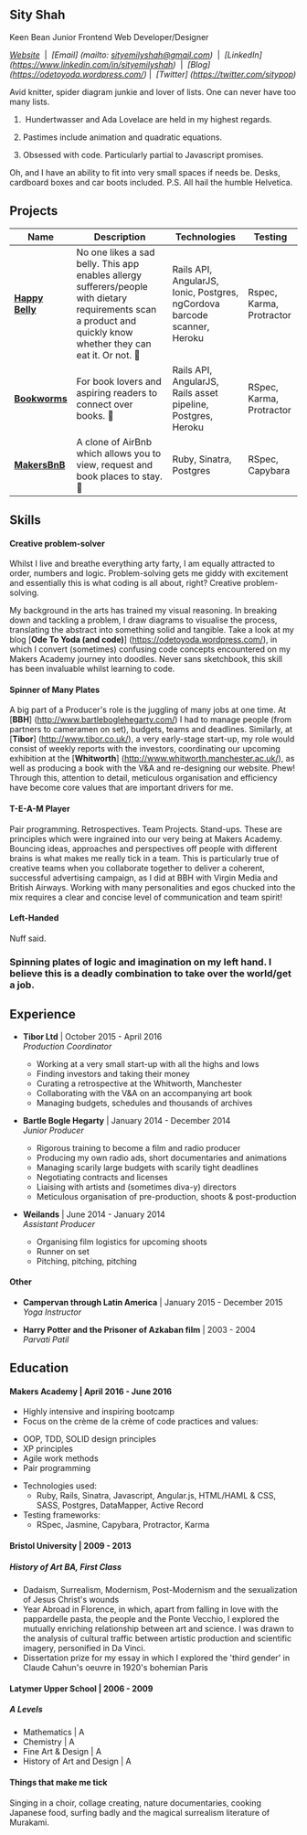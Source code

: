 ## Sity Shah

Keen Bean Junior Frontend Web Developer/Designer

_[Website](http://sitypop.com/)_ &nbsp;|&nbsp;
_[Email] (mailto: sityemilyshah@gmail.com)_ &nbsp;|&nbsp;
_[LinkedIn] (https://www.linkedin.com/in/sityemilyshah)_ &nbsp;|&nbsp;
_[Blog] (https://odetoyoda.wordpress.com/)_&nbsp;|&nbsp;
_[Twitter] (https://twitter.com/sitypop)_

Avid knitter, spider diagram junkie and lover of lists. One can never have too many lists.  

1.  Hundertwasser and Ada Lovelace are held in my highest regards.

2. Pastimes include animation and quadratic equations.

3. Obsessed with code. Particularly partial to Javascript promises.

Oh, and I have an ability to fit into very small spaces if needs be. Desks, cardboard boxes and car boots included.  P.S. All hail the humble Helvetica.

## Projects

| Name | Description | Technologies | Testing |
|------|-------------|--------------|---------|
|[**Happy Belly**](https://github.com/sitypop/allergy_scanner_frontend)| No one likes a sad belly. This app enables allergy sufferers/people with dietary requirements scan a product and quickly know whether they can eat it. Or not. 🍔 | Rails API, AngularJS, Ionic, Postgres, ngCordova barcode scanner, Heroku | Rspec, Karma, Protractor |
|[**Bookworms**](https://github.com/sitypop/bookworms)| For book lovers and aspiring readers to connect over books. 🐛 |Rails API, AngularJS, Rails asset pipeline, Postgres, Heroku| RSpec, Karma, Protractor |
|[**MakersBnB**](https://github.com/sitypop/SHEWbnb)|A clone of AirBnb which allows you to view, request and book places to stay. 🏢 |Ruby, Sinatra, Postgres |RSpec, Capybara|

## Skills

#### Creative problem-solver
Whilst I live and breathe everything arty farty, I am equally attracted to order, numbers and logic. Problem-solving gets me giddy with excitement and essentially this is what coding is all about, right? Creative problem-solving.

My background in the arts has trained my visual reasoning. In breaking down and tackling a problem, I draw diagrams to visualise the process, translating the abstract into something solid and tangible. Take a look at my blog [**Ode To Yoda (and code)**] (https://odetoyoda.wordpress.com/), in which I convert (sometimes) confusing code concepts encountered on my Makers Academy journey into doodles. Never sans sketchbook, this skill has been invaluable whilst learning to code.

#### Spinner of Many Plates
A big part of a Producer's role is the juggling of many jobs at one time. At [**BBH**] (http://www.bartleboglehegarty.com/) I had to manage people (from partners to cameramen on set), budgets, teams and deadlines. Similarly, at [**Tibor**] (http://www.tibor.co.uk/), a very early-stage start-up, my role would consist of weekly reports with the investors, coordinating our upcoming exhibition at the [**Whitworth**] (http://www.whitworth.manchester.ac.uk/), as well as producing a book with the V&A and re-designing our website. Phew! Through this, attention to detail, meticulous organisation and efficiency have become core values that are important drivers for me.

#### T-E-A-M Player
Pair programming. Retrospectives. Team Projects. Stand-ups. These are principles which were ingrained into our very being at Makers Academy. Bouncing ideas, approaches and perspectives off people with different brains is what makes me really tick in a team. This is particularly true of creative teams when you collaborate together to deliver a coherent, successful advertising campaign, as I did at BBH with Virgin Media and British Airways. Working with many personalities and egos chucked into the mix requires a clear and concise level of communication and team spirit!

#### Left-Handed
Nuff said.

### Spinning plates of logic and imagination on my left hand. I believe this is a deadly combination to take over the world/get a job.

## Experience

- **Tibor Ltd** | October 2015 - April 2016  
*Production Coordinator*    
  * Working at a very small start-up with all the highs and lows
  * Finding investors and taking their money
  * Curating a retrospective at the Whitworth, Manchester
  * Collaborating with the V&A on an accompanying art book
  * Managing budgets, schedules and thousands of archives   


- **Bartle Bogle Hegarty** | January 2014 - December 2014   
*Junior Producer*   
  * Rigorous training to become a film and radio producer
  * Producing my own radio ads, short documentaries and animations
  * Managing scarily large budgets with scarily tight deadlines
  * Negotiating contracts and licenses
  * Liaising with artists and (sometimes diva-y) directors
  * Meticulous organisation of pre-production, shoots & post-production  


- **Weilands** | June 2014 - January 2014  
*Assistant Producer*  
  * Organising film logistics for upcoming shoots
  * Runner on set
  * Pitching, pitching, pitching

#### Other

- **Campervan through Latin America** | January 2015 - December 2015   
*Yoga Instructor*  

- **Harry Potter and the Prisoner of Azkaban film** | 2003 - 2004  
*Parvati Patil*

## Education

#### Makers Academy | April 2016 - June 2016
- Highly intensive and inspiring bootcamp
- Focus on the crème de la crème of code practices and values:
 * OOP, TDD, SOLID design principles
 * XP principles
 * Agile work methods
 * Pair programming
- Technologies used:
  * Ruby, Rails, Sinatra, Javascript, Angular.js, HTML/HAML & CSS, SASS, Postgres, DataMapper, Active Record
- Testing frameworks:
  * RSpec, Jasmine, Capybara, Protractor, Karma

#### Bristol University | 2009 - 2013
##### History of Art BA, First Class
- Dadaism, Surrealism, Modernism, Post-Modernism and the sexualization of Jesus Christ's wounds
- Year Abroad in Florence, in which, apart from falling in love with the pappardelle pasta, the people and the Ponte Vecchio, I explored the mutually enriching relationship between art and science. I was drawn to the analysis of cultural traffic between artistic production and scientific imagery, personified in Da Vinci.
- Dissertation prize for my essay in which I explored the 'third gender' in Claude Cahun's oeuvre in 1920's bohemian Paris

#### Latymer Upper School | 2006 - 2009
##### A Levels
- Mathematics | A
- Chemistry | A
- Fine Art & Design | A
- History of Art and Design | A

#### Things that make me tick

Singing in a choir, collage creating, nature documentaries, cooking Japanese food, surfing badly and the magical surrealism literature of Murakami.
